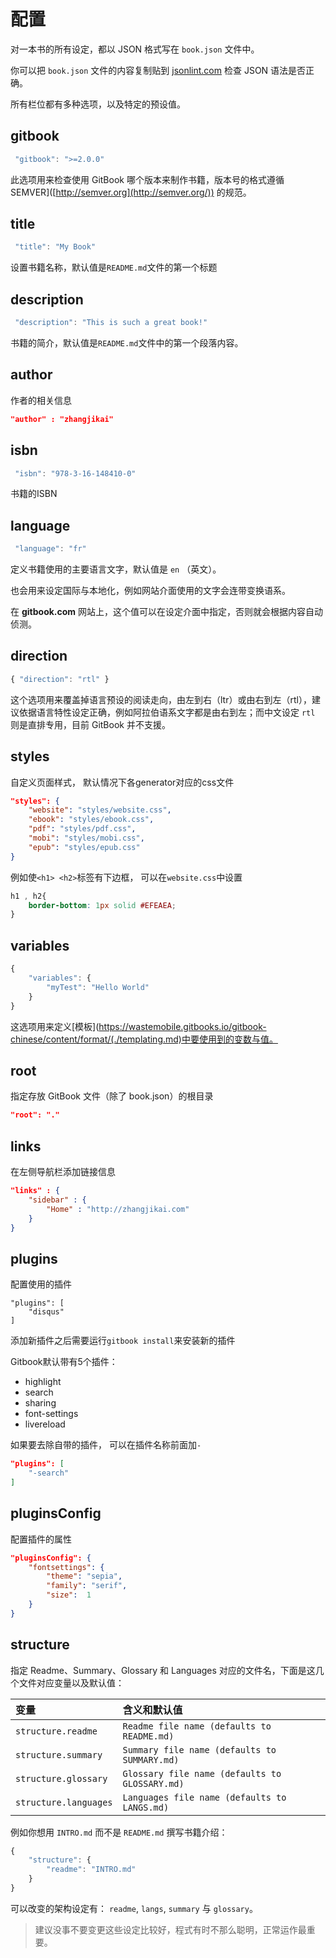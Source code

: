 # 配置

对一本书的所有设定，都以 JSON 格式写在 `book.json` 文件中。

你可以把 `book.json` 文件的内容复制贴到 [jsonlint.com](http://jsonlint.com/) 检查 JSON 语法是否正确。

所有栏位都有多种选项，以及特定的预设值。

## gitbook

```js
 "gitbook": ">=2.0.0" 
```

此选项用来检查使用 GitBook 哪个版本来制作书籍，版本号的格式遵循 SEMVER]([http://semver.org](http://semver.org/)) 的规范。

## title

```js
 "title": "My Book" 
```
设置书籍名称，默认值是`README.md`文件的第一个标题
## description

```js
 "description": "This is such a great book!" 
```
书籍的简介，默认值是`README.md`文件中的第一个段落内容。
## author
作者的相关信息
```json
"author" : "zhangjikai"
```


## isbn

```js
 "isbn": "978-3-16-148410-0" 
```
书籍的ISBN
## language

```js
 "language": "fr" 
```

定义书籍使用的主要语言文字，默认值是 `en` （英文）。

也会用来设定国际与本地化，例如网站介面使用的文字会连带变换语系。


在 **gitbook.com** 网站上，这个值可以在设定介面中指定，否则就会根据内容自动侦测。

## direction

```js
{ "direction": "rtl" }
```

这个选项用来覆盖掉语言预设的阅读走向，由左到右（ltr）或由右到左（rtl），建议依据语言特性设定正确，例如阿拉伯语系文字都是由右到左；而中文设定 `rtl` 则是直排专用，目前 GitBook 并不支援。

## styles
自定义页面样式， 默认情况下各generator对应的css文件
```json
"styles": {
    "website": "styles/website.css",
    "ebook": "styles/ebook.css",
    "pdf": "styles/pdf.css",
    "mobi": "styles/mobi.css",
    "epub": "styles/epub.css"
}
```
例如使`<h1> <h2>`标签有下边框， 可以在`website.css`中设置
```css
h1 , h2{
    border-bottom: 1px solid #EFEAEA;
}

```

## variables

```js
{
    "variables": {
        "myTest": "Hello World"
    }
}
```

这选项用来定义[模板](https://wastemobile.gitbooks.io/gitbook-chinese/content/format/(./templating.md)中要使用到的变数与值。

## root
指定存放 GitBook 文件（除了 book.json）的根目录
```json
"root": "."
```
## links
在左侧导航栏添加链接信息
```json
"links" : {
    "sidebar" : {
        "Home" : "http://zhangjikai.com"
    }
}
```


## plugins
配置使用的插件
```
"plugins": [
    "disqus"
]
```
添加新插件之后需要运行`gitbook install`来安装新的插件  

Gitbook默认带有5个插件：
* highlight
* search
* sharing
* font-settings
* livereload

如果要去除自带的插件， 可以在插件名称前面加`-`
```json
"plugins": [
    "-search"
]
```
## pluginsConfig
配置插件的属性
```json
"pluginsConfig": {
    "fontsettings": {
        "theme": "sepia",
        "family": "serif",
        "size":  1
    }
}
```
## structure
指定 Readme、Summary、Glossary 和 Languages 对应的文件名，下面是这几个文件对应变量以及默认值：

| 变量 | 含义和默认值 |
|:----|:----|
|`structure.readme` | `Readme file name (defaults to README.md)` |
|`structure.summary` | `Summary file name (defaults to SUMMARY.md)`|
|`structure.glossary`| `Glossary file name (defaults to GLOSSARY.md)` |
|`structure.languages`| `Languages file name (defaults to LANGS.md)`|

例如你想用 `INTRO.md` 而不是 `README.md` 撰写书籍介绍：

```js
{
    "structure": {
        "readme": "INTRO.md"
    }
}
```

可以改变的架构设定有： `readme`, `langs`, `summary` 与 `glossary`。

> 建议没事不要变更这些设定比较好，程式有时不那么聪明，正常运作最重要。

